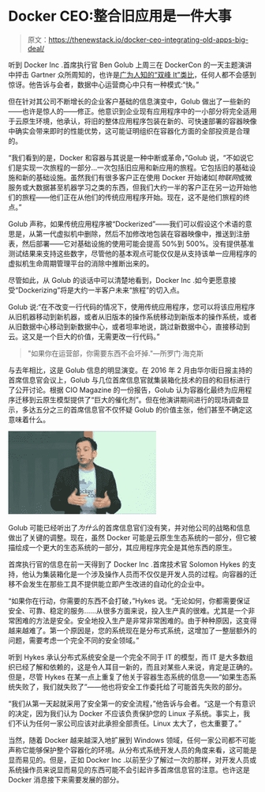 # Docker CEO:整合旧应用是一件大事

> 原文：<https://thenewstack.io/docker-ceo-integrating-old-apps-big-deal/>

听到 Docker Inc .首席执行官 Ben Golub 上周三在 DockerCon 的一天主题演讲中抨击 Gartner 众所周知的，也许是[广为人知的“双峰 It”类比](https://thenewstack.io/context-containerization-bimodal-fallacy/)，任何人都不会感到惊讶。他告诉与会者，数据中心运营商心中只有一种模式:“快。”

但在针对其公司不断增长的企业客户基础的信息演变中，Golub 做出了一些新的——也许是惊人的——修正。他意识到企业现有应用程序中的一小部分将完全适用于云原生环境，他承认，将旧的整体应用程序包装在新的、可快速部署的容器映像中确实会带来即时的性能优势，这可能证明组织在容器化方面的全部投资是合理的。

“我们看到的是，Docker 和容器与其说是一种中断或革命，”Golub 说，“不如说它们是实现一次旅程的一部分…一次包括旧应用和新应用的旅程。它包括旧的基础设施和新的基础设施。虽然我们有很多客户正在使用 Docker 开始诸如[*物联网*或微服务或大数据甚至机器学习之类的东西，但我们大约一半的客户正在另一边开始他们的旅程——他们正在从他们的传统应用程序开始。现在，这不是他们旅程的终点。”

Golub 声称，如果传统应用程序被“Dockerized”——我们可以假设这个术语的意思是，从第一代虚拟机中删除，然后不加修改地包装在容器映像中，推送到注册表，然后部署——它对基础设施的使用可能会提高 50%到 500%。没有提供基准测试结果来支持这些数字，尽管他的基本观点可能仅仅是从支持该单一应用程序的虚拟机生命周期管理平台的消除中推断出来的。

尽管如此，从 Golub 的谈话中可以清楚地看到，Docker Inc .如今更愿意接受“Dockerizing”将是大约一半客户未来“旅程”的切入点。

Golub 说:“在不改变一行代码的情况下，使用传统应用程序，您可以将该应用程序从旧机器移动到新机器，或者从旧版本的操作系统移动到新版本的操作系统，或者从旧数据中心移动到新数据中心，或者坦率地说，跳过新数据中心，直接移动到云。这又是一个巨大的价值，无需更改一行代码。”

> "如果你在运营部，你需要东西不会坏掉."—所罗门·海克斯

与去年相比，这是 Golub 信息的明显演变。在 2016 年 2 月由华尔街日报主持的首席信息官会议上，Golub 与几位首席信息官就集装箱化技术的目的和目标进行了公开讨论。根据 CIO Magazine 的一份报告，Golub 认为容器化最终为应用程序迁移到云原生模型提供了“巨大的催化剂”。但在他演讲期间进行的现场调查显示，多达五分之三的首席信息官不仅怀疑 Golub 的价值主张，他们甚至不确定这意味着什么。

![](img/a3bdf3355dc9c520bc3a9abe331e4d7c.png)

Golub 可能已经听出了*为什么*的首席信息官们没有笑，并对他公司的战略和信息做出了关键的调整。现在，虽然 Docker 可能是云原生生态系统的一部分，但它被描绘成一个更大的生态系统的一部分，其应用程序完全是其他东西的原生。

首席执行官的信息在前一天得到了 Docker Inc .首席技术官 Solomon Hykes 的支持，他认为集装箱化是一个涉及操作人员而不仅仅是开发人员的过程。向容器的迁移不会发生在那些工具不提供能立即产生改进的自动化的企业中。

“如果你在行动，你需要的东西不会打破，”Hykes 说。“无论如何，你都需要保证安全、可靠、稳定的服务……从很多方面来说，投入生产真的很难。尤其是一个非常困难的方法是安全。安全地投入生产是非常非常困难的。由于种种原因，这变得越来越难了。第一个原因是，您的系统现在是分布式系统，这增加了一整层额外的问题，需要考虑一个完全不同的安全领域。”

听到 Hykes 承认分布式系统安全是一个完全不同于 IT 的模型，而 IT 是大多数组织已经了解和依赖的，这是令人耳目一新的，而且对某些人来说，肯定是正确的。但是，尽管 Hykes 在某一点上重复了他关于容器生态系统的信息——“如果生态系统失败了，我们就失败了”——他也将安全工作委托给了可能首先失败的部分。

“我们从第一天起就采用了安全第一的安全流程，”他告诉与会者。“这是一个有意识的决定，因为我们认为 Docker 不应该负责保护您的 Linux 子系统。事实上，我们不认为任何一家公司应该对此承担全部责任。Linux 太大了，也太重要了。”

当然，随着 Docker 越来越深入地扩展到 Windows 领域，任何一家公司都不可能声称它能够保护整个容器化的环境。从分布式系统开发人员的角度来看，这可能是显而易见的。但是，正如 Docker Inc .以前至少了解过一次的那样，对开发人员或系统操作员来说显而易见的东西可能不会引起许多首席信息官的注意。也许这是 Docker 消息接下来需要发展的部分。

<svg xmlns:xlink="http://www.w3.org/1999/xlink" viewBox="0 0 68 31" version="1.1"><title>Group</title> <desc>Created with Sketch.</desc></svg>